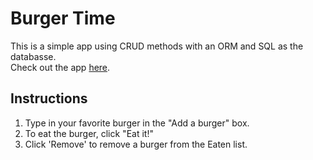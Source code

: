 # Burger Time
This is a simple app using CRUD methods with an ORM and SQL as the databasse.   
Check out the app [here](https://alvin-burger-time.herokuapp.com/).

## Instructions
1. Type in your favorite burger in the "Add a burger" box.
2. To eat the burger, click "Eat it!"
3. Click 'Remove' to remove a burger from the Eaten list.



 